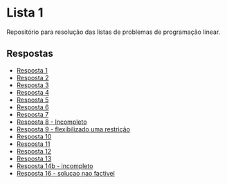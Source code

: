 # Lista 1

Repositório para resolução das listas de problemas de programação linear.

## Respostas

<!-- lista de itens -->
* [Resposta 1](01/README.md)
* [Resposta 2](02/README.md)
* [Resposta 3](03/README.md)
* [Resposta 4](04/README.md)
* [Resposta 5](05/README.md)
* [Resposta 6](06/README.md)
* [Resposta 7](07/README.md)
* [Resposta 8 - Incompleto](08/README.md)
* [Resposta 9 - flexibilizado uma restrição](09/README.md)
* [Resposta 10](10/README.md)
* [Resposta 11](11/README.md)
* [Resposta 12](12/README.md)
* [Resposta 13](13/README.md)
* [Resposta 14b - incompleto](13/README.md)
* [Resposta 16 - solucao nao factivel](16/README.md)
